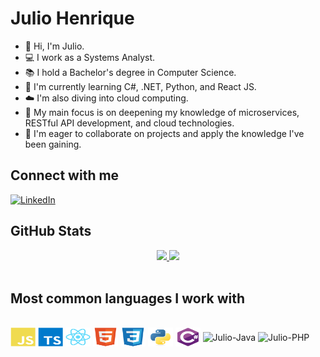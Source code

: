 # Julio Henrique

- 👋 Hi, I'm Julio.
- 💻 I work as a Systems Analyst.
- 📚 I hold a Bachelor's degree in Computer Science.
- 🌱 I'm currently learning C#, .NET, Python, and React JS.
- ☁️ I'm also diving into cloud computing.
- 🎯 My main focus is on deepening my knowledge of microservices, RESTful API development, and cloud technologies.
- 🤝 I'm eager to collaborate on projects and apply the knowledge I've been gaining.

## Connect with me

[![LinkedIn](https://img.shields.io/badge/LinkedIn-0077B5?style=for-the-badge&logo=linkedin&logoColor=white)](https://www.linkedin.com/in/julio-henrique-143193154/)

## GitHub Stats

<div align="center">
  <a href="https://github.com/Juliolimahen">
    <img height="180em" src="https://github-readme-stats.vercel.app/api?username=Juliolimahen&show_icons=true&theme=nightowl&count_private=true"/>
    <img height="180em" src="https://github-readme-stats.vercel.app/api/top-langs/?username=Juliolimahen&layout=compact&langs_count=8&theme=nightowl"/>
  </a>
</div>
<br>

## Most common languages I work with

<div style="display: inline_block"><br>
  <img align="center" alt="Julio-Js" height="30" width="40" src="https://raw.githubusercontent.com/devicons/devicon/master/icons/javascript/javascript-plain.svg">
  <img align="center" alt="Julio-Ts" height="30" width="40" src="https://raw.githubusercontent.com/devicons/devicon/master/icons/typescript/typescript-plain.svg">
  <img align="center" alt="Julio-React" height="30" width="40" src="https://raw.githubusercontent.com/devicons/devicon/master/icons/react/react-original.svg">
  <img align="center" alt="Julio-HTML" height="30" width="40" src="https://raw.githubusercontent.com/devicons/devicon/master/icons/html5/html5-original.svg">
  <img align="center" alt="Julio-CSS" height="30" width="40" src="https://raw.githubusercontent.com/devicons/devicon/master/icons/css3/css3-original.svg">
  <img align="center" alt="Julio-Python" height="30" width="40" src="https://raw.githubusercontent.com/devicons/devicon/master/icons/python/python-original.svg">
  <img align="center" alt="Julio-Csharp" height="30" width="40" src="https://raw.githubusercontent.com/devicons/devicon/master/icons/csharp/csharp-original.svg">
  <img align="center" alt="Julio-Java" height="30" width="40" src="https://cdn.jsdelivr.net/gh/devicons/devicon/icons/java/java-original-wordmark.svg" />
  <img align="center" alt="Julio-PHP" height="30" width="40" src="https://cdn.jsdelivr.net/gh/devicons/devicon/icons/php/php-plain.svg" />
</div>

<br>
